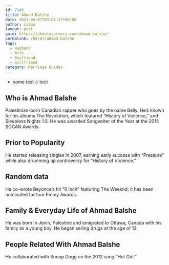```yaml
---
id: 7143
title: Ahmad Balshe
date: 2021-04-07T03:01:27+00:00
author: Laima
layout: post
guid: https://ukdataservers.com/ahmad-balshe/
permalink: /04/07/ahmad-balshe
tags:
  - Husband
  - Wife
  - Boyfriend
  - Girlfriend
category: Marriage Guides
---
```


* some text
{: toc}


## Who is Ahmad Balshe
                  
                  
                  
Palestinian-born Canadian rapper who goes by the name Belly. He&#8217;s known for his albums The Revolution, which featured &#8220;History of Violence,&#8221; and Sleepless Nights 1.5. He was awarded Songwriter of the Year at the 2015 SOCAN Awards.
                  
              
            
              
            
                
                
                
## Prior to Popularity
                  
                  
                  
He started releasing singles in 2007, earning early success with &#8220;Pressure&#8221; while also drumming up controversy for &#8220;History of Violence.&#8221;
                  
              
            
              
            
                
                
                
## Random data
                  
                  
                  
He co-wrote Beyonce&#8217;s hit &#8220;6 Inch&#8221; featuring The Weeknd; it has been nominated for four Emmy Awards.
                  
              
            
              
            
                
                
                
## Family & Everyday Life of Ahmad Balshe
                  
                  
                  
He was born in Jenin, Palestine and emigrated to Ottawa, Canada with his family as a young boy. He began selling drugs at the age of 13.
                  
              
            
              
            
                
                
                
## People Related With Ahmad Balshe
                  
                  
                  
He collaborated with Snoop Dogg on the 2012 song &#8220;Hot Girl.&#8221;
                  
              
            
              
            
                
              
            
              
              
            
            
              
            
          
          
          